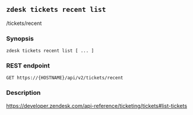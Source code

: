 ## `zdesk tickets recent list`

/tickets/recent

### Synopsis

    zdesk tickets recent list [ ... ]

### REST endpoint

    GET https://{HOSTNAME}/api/v2/tickets/recent

### Description

https://developer.zendesk.com/api-reference/ticketing/tickets#list-tickets

